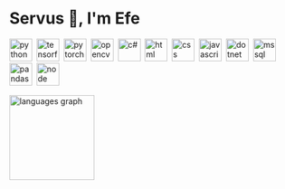 # Servus 👋, I'm Efe

<p align="left">
<img src="https://cdn.jsdelivr.net/gh/devicons/devicon/icons/python/python-original.svg" alt="python" width="40" height="40"/>&nbsp;
<img src="https://cdn.jsdelivr.net/gh/devicons/devicon/icons/tensorflow/tensorflow-original.svg" alt="tensorflow" width="40" height="40"/>&nbsp;
<img src="https://cdn.jsdelivr.net/gh/devicons/devicon/icons/pytorch/pytorch-original.svg" alt="pytorch" width="40" height="40"/>&nbsp;
<img src="https://cdn.jsdelivr.net/gh/devicons/devicon/icons/opencv/opencv-original.svg" alt="opencv" width="40" height="40"/>&nbsp;
<img src="https://icon.icepanel.io/Technology/svg/C%23-%28CSharp%29.svg" alt="c#" width="40" height="40"/>&nbsp;
<img src="https://cdn.jsdelivr.net/gh/devicons/devicon/icons/html5/html5-original.svg" alt="html" width="40" height="40"/>&nbsp;
<img src="https://cdn.jsdelivr.net/gh/devicons/devicon/icons/css3/css3-original.svg" alt="css" width="40" height="40"/>&nbsp;
<img src="https://cdn.jsdelivr.net/gh/devicons/devicon/icons/javascript/javascript-original.svg" alt="javascript" width="40" height="40"/>&nbsp;
<img src="https://cdn.jsdelivr.net/gh/devicons/devicon/icons/dot-net/dot-net-original.svg" alt="dotnet" width="40" height="40"/>&nbsp;
<img src="https://icon.icepanel.io/Technology/png-shadow-512/Microsoft-SQL-Server.png" alt="mssql" width="40" height="40"/>&nbsp;
<img src="https://cdn.jsdelivr.net/gh/devicons/devicon/icons/pandas/pandas-original.svg" alt="pandas" width="40" height="40"/>&nbsp;
<img src="https://cdn.jsdelivr.net/gh/devicons/devicon/icons/nodejs/nodejs-original.svg" alt="node" width="40" height="40"/>&nbsp;
</p>

<img src="https://github-readme-stats.vercel.app/api/top-langs?username=MisakiYamashiro&locale=en&hide_title=false&layout=compact&card_width=320&langs_count=5&theme=dracula&hide_border=false" height="150" alt="languages graph"  />



